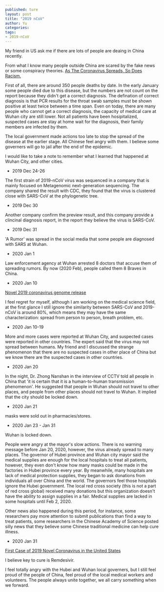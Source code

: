 ```yaml
---
published: ture
layout: post
title: "2019 nCoV"
author: Yu
categories:
tags:
- 2019-nCoV
---
```



My friend in US ask me if there are lots of people are deaing in China recently.

From what I know many people outside China are scared by the fake news or some conspiracy theories. [As The Coronavirus Spreads, So Does Racism.](https://www.forbes.com/sites/sarahkim/2020/01/30/coronavirus-racism-asian-communities/)

First of all, there are around 350 people deaths by date. In the early January some people died due to this disease, but the numbers are not count on the report because they didn't get a correct diagnosis. The defination of correct diagnosis is that PCR results for the throat swab samples must be shown positive at least twice between a time span. Even on today, there are many people who cannot get a correct diagnosis, the capacity of medical care at Wuhan city are still lower. Not all patients have been hosipitalized, suspected cases are stay at home wait for the diagnosis, their family members are infected by them.

The local government made actions too late to stop the spread of the disease at the earlier stage. All Chinese feel angry with them. I believe some governers will go to jail after the end of the epidemic.

I would like to take a note to remember what I learned that happened at Wuhan City, and other cities.

- 2019 Dec 24-26

The first strain of 2019-nCoV virus was sequenced in a company that is mainly focused on Metagenomic next-generation sequencing. The company shared the result with CDC, they found that the virus is clustered close with SARS-CoV at the phylogenetic tree.

- 2019 Dec 30 

Another company confirm the preview result, and this company provide a clincinal diagnosis report, in the report they believe the virus is SARS-CoV.

- 2019 Dec 31

'A Rumor' was spread in the social media that some people are diagnosed with SARS at Wuhan.

- 2020 Jan 1

Law enforcement agency at Wuhan arrested 8 doctors that accuse them of spreading rumors. By now (2020 Feb), people called them 8 Braves in China.

- 2020 Jan 10

[Novel 2019 coronavirus genome release](http://virological.org/t/novel-2019-coronavirus-genome/319)

I feel regret for myself, although I am working on the medical science field,  at the first glance I still ignore the similarity between SARS-CoV and 2019-nCoV is around 80%, which means they may have the same characterization: spread from person to person, breath problem, etc.

- 2020 Jan 10-19

More and more cases were reported at Wuhan City, and suspected cases were reported in other countries. The expert said that the virus may not spread between humans.
My friend and I discussed the strange phenomenon that there are no suspected cases in other place of China but we know there are the suspected cases in other countries.

- 2020 Jan 20

In the night, Dr. Zhong Nanshan in the interview of CCTV told all people in China that 'it is certain that it is a human-to-human transmission phenomenon'.
He suggested that people in Wuhan should not travel to other places, and people from other places should not travel to Wuhan. It implied that the city should be locked down.

- 2020 Jan 21

masks were sold out in pharmacies/stores.

- 2020 Jan 23 - Jan 31

Wuhan is locked down.

People were angry at the mayor's slow actions. There is no warning message before Jan 20, 2020, however, the virus already spread to many places.
The governor of Hubei province and Wuhan city mayor said the medical supplies are enough for the local hospitals to treat all patients, however, they even don't know how many masks could be made in the factories in Hubei province every year. By meanwhile, many hospitals are lack of medical protection supplies, they began to ask donations from individuals all over China and the world. The governors feel those hospitals ignore the Hubei government. The local red cross society (this is not a part of red cross global) received many donations but this organization doesn't have the ability to assign supplies in a fair. Medical supplies are lacked in some hospitals until Feb 2, 2020. 

Other news also happened during this period, for instance, some researchers pay more attention to submit publications than find a way to treat patients, some researchers in the Chinese Academy of Science posted silly news that they believe some Chinese traditional medicine can help cure illness.

- 2020 Jan 31

[First Case of 2019 Novel Coronavirus in the United States](https://www.nejm.org/doi/full/10.1056/NEJMoa2001191)

I believe key to cure is Remdesivir.


I feel totally angry with the Hubei and Wuhan local governers, but I still feel proud of the people of China, feel proud of the local medical workers and volunteers. The people always unite together, we all carry something when we forward.

